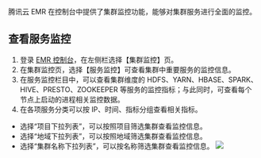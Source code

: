 腾讯云 EMR 在控制台中提供了集群监控功能，能够对集群服务进行全面的监控。
## 查看服务监控
1. 登录 [EMR 控制台](https://console.cloud.tencent.com/emr)，在左侧栏选择【集群监控】页。
2. 在集群监控页，选择【服务监控】可查看集群中重要服务的监控信息。
3. 在服务监控栏目中，可以查看集群维度的 HDFS、YARN、HBASE、SPARK、HIVE、PRESTO、ZOOKEEPER 等服务的监控指标；与此同时，可查看每个节点上启动的进程相关监控数据。
4. 在各项服务分类可以按 IP、时间、指标分组查看相关指标。
 -  选择“项目下拉列表”，可以按照项目筛选集群查看监控信息。
 - 选择“地域下拉列表”，可以按照地域筛选集群查看监控信息。
 - 选择“集群名称下拉列表”，可以按名称筛选集群查看监控信息。
![](https://main.qcloudimg.com/raw/1501b1face96ea502d79f18de737d9bd.png)
